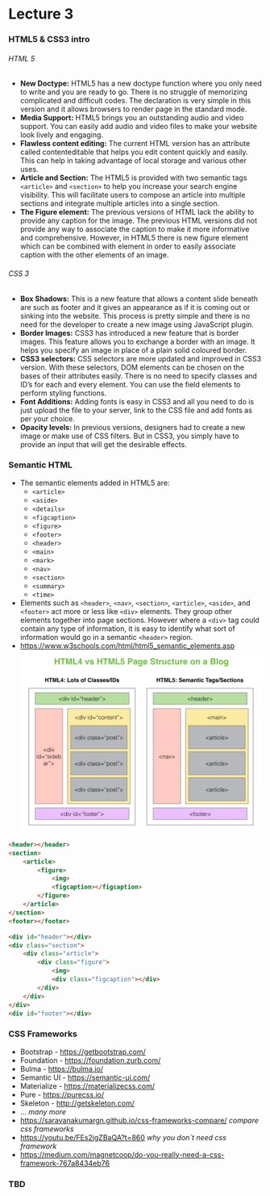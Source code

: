 # Lecture 3

### HTML5 & CSS3 intro
###### HTML 5
- **New Doctype:** HTML5 has a new doctype function where you only need to write and you are ready to go. There is no struggle of memorizing complicated and difficult codes. The declaration is very simple in this version and it allows browsers to render page in the standard mode.
- **Media Support:** HTML5 brings you an outstanding audio and video support. You can easily add audio and video files to make your website look lively and engaging.
- **Flawless content editing:** The current HTML version has an attribute called contenteditable that helps you edit content quickly and easily. This can help in taking advantage of local storage and various other uses.
- **Article and Section:** The HTML5 is provided with two semantic tags `<article>` and `<section>` to help you increase your search engine visibility. This will facilitate users to compose an article into multiple sections and integrate multiple articles into a single section.
- **The Figure element:** The previous versions of HTML lack the ability to provide any caption for the image. The previous HTML versions did not provide any way to associate the caption to make it more informative and comprehensive. However, in HTML5 there is new figure element which can be combined with element in order to easily associate caption with the other elements of an image.

###### CSS 3

- **Box Shadows:** This is a new feature that allows a content slide beneath are such as footer and it gives an appearance as if it is coming out or sinking into the website. This process is pretty simple and there is no need for the developer to create a new image using JavaScript plugin.
- **Border Images:** CSS3 has introduced a new feature that is border images. This feature allows you to exchange a border with an image. It helps you specify an image in place of a plain solid coloured border.
- **CSS3 selectors:** CSS selectors are more updated and improved in CSS3 version. With these selectors, DOM elements can be chosen on the bases of their attributes easily. There is no need to specify classes and ID’s for each and every element. You can use the field elements to perform styling functions.
- **Font Additions:** Adding fonts is easy in CSS3 and all you need to do is just upload the file to your server, link to the CSS file and add fonts as per your choice.
- **Opacity levels:** In previous versions, designers had to create a new image or make use of CSS filters. But in CSS3, you simply have to provide an input that will get the desirable effects.

### Semantic HTML
- The semantic elements added in HTML5 are:
    - `<article>`
    - `<aside>`
    - `<details>`
    - `<figcaption>`
    - `<figure>`
    - `<footer>`
    - `<header>`
    - `<main>`
    - `<mark>`
    - `<nav>`
    - `<section>`
    - `<summary>`
    - `<time>`
- Elements such as `<header>`, `<nav>`, `<section>`, `<article>`, `<aside>`, and `<footer>` act more or less like `<div>` elements. They group other elements together into page sections. However where a `<div>` tag could contain any type of information, it is easy to identify what sort of information would go in a semantic `<header>` region.
- https://www.w3schools.com/html/html5_semantic_elements.asp
![semantic first example](./semantic1.jpg)

```html
<header></header>
<section>
    <article>
        <figure>
            <img>
            <figcaption></figcaption>
        </figure>
    </article>
</section>
<footer></footer>
```
```html
<div id="header"></div>
<div class="section">
    <div class="article">
        <div class="figure">
            <img>
            <div class="figcaption"></div>
        </div>
    </div>
</div>
<div id="footer"></div>
```

### CSS Frameworks
- Bootstrap - https://getbootstrap.com/
- Foundation - https://foundation.zurb.com/
- Bulma - https://bulma.io/
- Semantic UI - https://semantic-ui.com/
- Materialize - https://materializecss.com/
- Pure - https://purecss.io/
- Skeleton - http://getskeleton.com/
- ... *many more*
- https://saravanakumargn.github.io/css-frameworks-compare/ *compare css frameworks*
- https://youtu.be/FEs2jgZBaQA?t=860 *why you don`t need css framework*
- https://medium.com/magnetcoop/do-you-really-need-a-css-framework-767a8434eb76

### TBD
